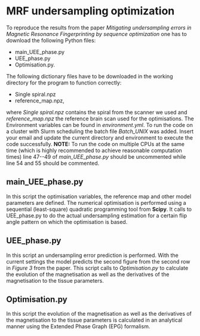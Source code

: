 # MRF undersampling optimization
To reproduce the results from the paper *Mitigating undersampling errors in Magnetic Resonance Fingerprinting by sequence optimization* one has to download the following Python files: 
+ main_UEE_phase.py
+ UEE_phase.py
+ Optimisation.py.

The following dictionary files have to be downloaded in the working directory for the program to function correctly: 
+ Single spiral.npz
+ reference_map.npz, 

where *Single spiral.npz* contains the spiral from the scanner we used and *reference_map.npz* the reference brain scan used for the optimisations. 
The Environment variables can be found in *environment.yml*. To run the code on a cluster with Slurm scheduling the batch file *Batch_UNIX* was added. Insert your email and update the current directory and environment to execute the code successfully. 
**NOTE:** To run the code on multiple CPUs at the same time (which is highly recommended to achieve reasonable computation times) line 47--49 of *main_UEE_phase.py* should be uncommented while line 54 and 55 should be commented. 

## main_UEE_phase.py
In this script the optimisation variables, the reference map and other model parameters are defined. The numerical optimisation is performed using a sequential (least-square) quadratic programming tool from **Scipy**. It calls to UEE_phase.py to do the actual undersampling estimation for a certain flip angle pattern on which the optimisation is based. 

## UEE_phase.py
In this script an undersampling error prediction is performed. With the current settings the model predicts the second figure from the second row in *Figure 3* from the paper. This script calls to *Optimisation.py* to calculate the evolution of the magnetisation as well as the derivatives of the magnetisation to the tissue parameters. 

## Optimisation.py
In this script the evolution of the magnetisation as well as the derivatives of the magnetisation to the tissue parameters is calculated in an analytical manner using the Extended Phase Graph (EPG) formalism. 
